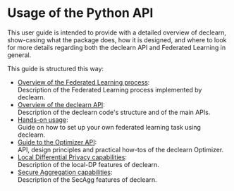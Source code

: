 # Usage of the Python API

This user guide is intended to provide with a detailed overview of declearn,
show-casing what the package does, how it is designed, and where to look for
more details regarding both the declearn API and Federated Learning in general.

This guide is structured this way:

- [Overview of the Federated Learning process](./fl_process.md):<br/>
    Description of the Federated Learning process implemented by declearn.
- [Overview of the declearn API](./package.md):<br/>
    Description of the declearn code's structure and of the main APIs.
- [Hands-on usage](./usage.md):<br/>
    Guide on how to set up your own federated learning task using declearn.
- [Guide to the Optimizer API](./optimizer.md):<br/>
    API, design principles and practical how-tos of the declearn Optimizer.
- [Local Differential Privacy capabilities](./local_dp.md):<br/>
    Description of the local-DP features of declearn.
- [Secure Aggregation capabilities](./secagg.md):<br/>
    Description of the SecAgg features of declearn.
